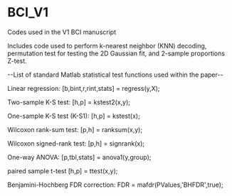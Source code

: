 # BCI_V1
Codes used in the V1 BCI manuscript

Includes code used to perform k-nearest neighbor (KNN) decoding, permutation test for testing the 2D Gaussian fit, and 2-sample proportions Z-test.

--List of standard Matlab statistical test functions used within the paper--

Linear regression:
  [b,bint,r,rint,stats] = regress(y,X);

Two-sample K-S test:
  [h,p] = kstest2(x,y);
  
One-sample K-S test (K-S1): 
  [h,p] = kstest(x);
  
Wilcoxon rank-sum test:
  [p,h] = ranksum(x,y);
  
Wilcoxon signed-rank test:
  [p,h] = signrank(x);
  
One-way ANOVA:
  [p,tbl,stats] = anova1(y,group);
 
paired sample t-test
  [h,p] = ttest(x,y);
    
Benjamini-Hochberg FDR correction:
  FDR = mafdr(PValues,'BHFDR',true);
